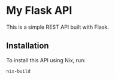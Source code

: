 # My Flask API

This is a simple REST API built with Flask.

## Installation

To install this API using Nix, run:

```bash
nix-build
